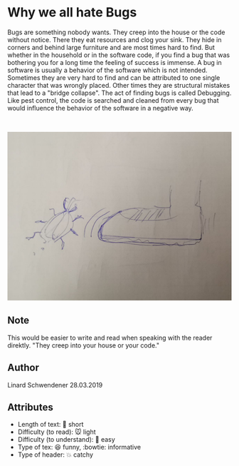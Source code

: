 # Why we all hate Bugs

Bugs are something nobody wants. They creep into the house or the code without notice. There they eat resources and clog your sink. 
They hide in corners and behind large furniture and are most times hard to find. But whether in the household or in the software code, if you find a bug that was bothering you for a long time the feeling of success is immense.
A bug in software is usually a behavior of the software which is not intended. Sometimes they are very hard to find and can be attributed to one single character that was wrongly placed. Other times they are structural mistakes that lead to a "bridge collapse". The act of finding bugs is called Debugging. Like pest control, the code is searched and cleaned from every bug that would influence the behavior of the software in a negative way.

<br/>

![Bugs](figures/image-1-25-bugs.jpeg)


## Note
This would be easier to write and read when speaking with the reader direktly. "They creep into your house or your code."


## Author
Linard Schwendener 28.03.2019

## Attributes
* Length of text: :page_with_curl: short
* Difficulty (to read): :mouse:  light 
* Difficulty (to understand): :school_satchel:  easy
* Type of tex: :laughing:  funny, :bowtie:  informative 
* Type of header: :boom:  catchy
